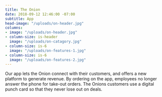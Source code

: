 ```yaml
---
title: The Onion
date: 2018-09-12 12:46:00 -07:00
subtitle: App
head-image: "/uploads/on-header.jpg"
columns:
- image: "/uploads/on-header.jpg"
- column-size: is-header
  image: "/uploads/on-catagory.jpg"
- column-size: is-6
  image: "/uploads/on-features-1.jpg"
- column-size: is-6
  image: "/uploads/on-features-2.jpg"
---
```


Our app lets the Onion connect with their customers, and offers a new platform to generate revenue. By ordering on the app, employees no longer answer the phone for take-out orders. The Onions customers use a digital punch card so that they never lose out on deals. 